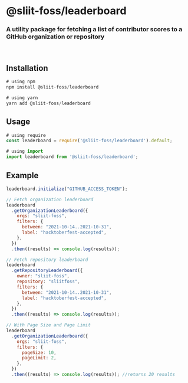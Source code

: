 # @sliit-foss/leaderboard

### A utility package for fetching a list of contributor scores to a GitHub organization or repository

<br/>

## Installation

```js
# using npm
npm install @sliit-foss/leaderboard

# using yarn
yarn add @sliit-foss/leaderboard
```

## Usage

```js
# using require
const leaderboard = require('@sliit-foss/leaderboard').default;

# using import
import leaderboard from '@sliit-foss/leaderboard';
```

## Example

```js
leaderboard.initialize("GITHUB_ACCESS_TOKEN");

// Fetch organization leaderboard
leaderboard
  .getOrganizationLeaderboard({
    orgs: "sliit-foss",
    filters: {
      between: "2021-10-14..2021-10-31",
      label: "hacktoberfest-accepted",
    },
  })
  .then((results) => console.log(results));

// Fetch repository leaderboard
leaderboard
  .getRepositoryLeaderboard({
    owner: "sliit-foss",
    repository: "sliitfoss",
    filters: {
      between: "2021-10-14..2021-10-31",
      label: "hacktoberfest-accepted",
    },
  })
  .then((results) => console.log(results));

// With Page Size and Page Limit
leaderboard
  .getOrganizationLeaderboard({
    orgs: "sliit-foss",
    filters: {
      pageSize: 10,
      pageLimit: 2,
    },
  })
  .then((results) => console.log(results)); //returns 20 results
```
